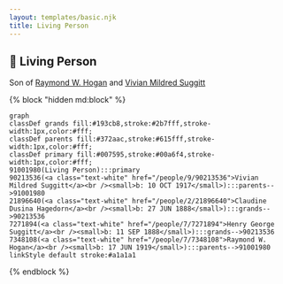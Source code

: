 ```yaml
---
layout: templates/basic.njk
title: Living Person
---
```

## 🔵 Living Person

Son of [Raymond W. Hogan](/people/7/7348108) and [Vivian Mildred Suggitt](/people/9/90213536)

{% block "hidden md:block" %}
```mermaid
graph
classDef grands fill:#193cb8,stroke:#2b7fff,stroke-width:1px,color:#fff;
classDef parents fill:#372aac,stroke:#615fff,stroke-width:1px,color:#fff;
classDef primary fill:#007595,stroke:#00a6f4,stroke-width:1px,color:#fff;
91001980(Living Person):::primary
90213536(<a class="text-white" href="/people/9/90213536">Vivian Mildred Suggitt</a><br /><small>b: 10 OCT 1917</small>):::parents-->91001980
21896640(<a class="text-white" href="/people/2/21896640">Claudine Dusina Hagedorn</a><br /><small>b: 27 JUN 1888</small>):::grands-->90213536
7271894(<a class="text-white" href="/people/7/7271894">Henry George Suggitt</a><br /><small>b: 11 SEP 1888</small>):::grands-->90213536
7348108(<a class="text-white" href="/people/7/7348108">Raymond W. Hogan</a><br /><small>b: 17 JUN 1919</small>):::parents-->91001980
linkStyle default stroke:#a1a1a1
```
{% endblock %}
